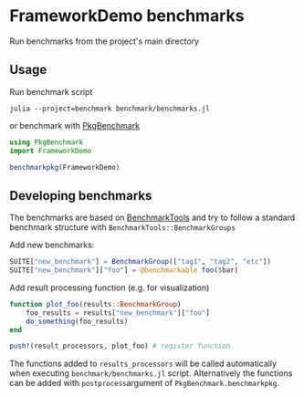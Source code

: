 # FrameworkDemo benchmarks

Run benchmarks from the project's main directory

## Usage

Run benchmark script

```
julia --project=benchmark benchmark/benchmarks.jl
```

or benchmark with [PkgBenchmark](https://github.com/JuliaCI/PkgBenchmark.jl)

```julia
using PkgBenchmark
import FrameworkDemo

benchmarkpkg(FrameworkDemo)
```


## Developing benchmarks

The benchmarks are based on [BenchmarkTools](https://github.com/JuliaCi/BenchmarkTools.jl) and try to follow a standard benchmark structure with `BenchmarkTools::BenchmarkGroups`

Add new benchmarks:

```julia
SUITE["new_benchmark"] = BenchmarkGroup(["tag1", "tag2", "etc"])
SUITE["new_benchmark"]["foo"] = @benchmarkable foo($bar)
```

Add result processing function (e.g. for visualization)

```julia
function plot_foo(results::BenchmarkGroup)
    foo_results = results["new_benchmark"]["foo"]
    do_something(foo_results)
end

push!(result_processors, plot_foo) # register function
```

The functions added to `results_processors` will be called automatically when executing `benchmark/benchmarks.jl` script. Alternatively the functions can be added with `postprocess`argument of `PkgBenchmark.benchmarkpkg`. 
